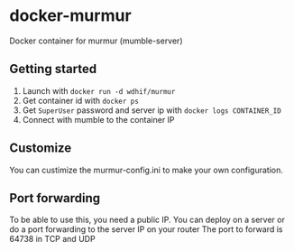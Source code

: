 # docker-murmur
Docker container for murmur (mumble-server)

## Getting started

1. Launch with `docker run -d wdhif/murmur`
2. Get container id with `docker ps`
3. Get `SuperUser` password and server ip with `docker logs CONTAINER_ID`
4. Connect with mumble to the container IP

## Customize

You can custimize the murmur-config.ini to make your own configuration.

## Port forwarding

To be able to use this, you need a public IP.
You can deploy on a server or do a port forwarding to the server IP on your router
The port to forward is 64738 in TCP and UDP